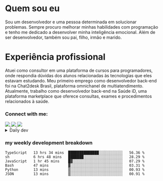 # Quem sou eu
Sou um desenvolvedor e uma pessoa determinada em solucionar problemas. Sempre procuro melhorar minhas habilidades com programação e tenho me dedicado a desenvolver minha inteligência emocional. Além de ser desenvolvedor, também sou pai, filho, irmão e marido.

# Experiência profissional
Atuei como consultor em uma plataforma de cursos para programadores, onde respondia dúvidas dos alunos relacionadas às tecnologias que eles estavam estudando.
Meu primeiro emprego como desenvolvedor back-end foi na Chat2desk Brasil, plataforma omnichanel de multiatendimento.
Atualmente, trabalho como desenvolvedor back-end na Saúde iD, uma plataforma marketplace que oferece consultas, exames e procedimentos relacionados à saúde.

### Connect with me:
<a href="https://www.linkedin.com/in/theusmoreira" target="_blank" >
<img src="https://img.shields.io/badge/linkedin-%230077B5.svg?&style=for-the-badge&logo=linkedin&logoColor=white ">
</a>
<a href="https://www.instagram.com/matheus.s.moreira/" target="_blank">
<img src="https://img.shields.io/badge/instagram-%23E4405F.svg?&style=for-the-badge&logo=instagram&logoColor=white">
</a>
<a href="mailto:matheussm301@gmail.com"  target="_blank">
<img src="https://img.shields.io/badge/gmail-%23E4405F.svg?&style=for-the-badge&logo=gmail&logoColor=white">
</a>


<details>
  <summary>Daily dev </summary>
<p>
  <a href="https://app.daily.dev/matheussantos"><img src="https://github.com/matheus-santos-moreira/matheus-santos-moreira/blob/master/devcard.svg" width="200" alt="Matheus Santos's Dev Card"/></a>
 </p>
</details>

<h3>my weekly development breakdown</h3>

<!--START_SECTION:waka-->

```text
TypeScript   13 hrs 34 mins  ██████████████░░░░░░░░░░░   56.36 %
sh           6 hrs 48 mins   ███████░░░░░░░░░░░░░░░░░░   28.29 %
JavaScript   1 hr 45 mins    █▓░░░░░░░░░░░░░░░░░░░░░░░   07.29 %
Bash         47 mins         ▓░░░░░░░░░░░░░░░░░░░░░░░░   03.31 %
Python       13 mins         ▒░░░░░░░░░░░░░░░░░░░░░░░░   00.93 %
JSON         13 mins         ▒░░░░░░░░░░░░░░░░░░░░░░░░   00.91 %
```

<!--END_SECTION:waka-->
